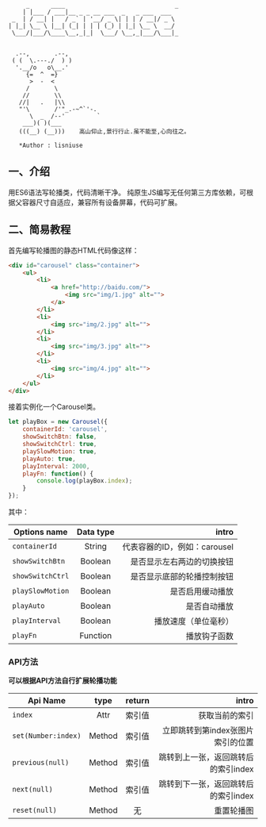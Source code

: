 ```
     _      ____                               _
    | |___ / ___|__ _ _ __ ___  _   _ ___  ___
 _  | / __| |   / _` | '__/ _ \| | | / __|/ _ \
| |_| \__ \ |__| (_| | | | (_) | |_| \__ \  __/
 \___/|___/\____\__,_|_|  \___/ \__,_|___/\___|_
                                                 

  .--,       .--,
 ( (  \.---./  ) )
  '.__/o   o\__.'
     {=  ^  =}
      >  -  <
     /       \
    //       \\
   //|   .   |\\
   "'\       /'"_.-~^`'-.
      \  _  /--'         `
    ___)( )(___
   (((__) (__)))    高山仰止,景行行止.虽不能至,心向往之。

   *Author : lisniuse

```
## 一、介绍

用ES6语法写轮播类，代码清晰干净。 纯原生JS编写无任何第三方库依赖，可根据父容器尺寸自适应，兼容所有设备屏幕，代码可扩展。

## 二、简易教程

首先编写轮播图的静态HTML代码像这样：
```html
<div id="carousel" class="container">
    <ul>
        <li>
            <a href="http://baidu.com/">
                <img src="img/1.jpg" alt="">
            </a>
        </li>
        <li>
            <img src="img/2.jpg" alt="">
        </li>
        <li>
            <img src="img/3.jpg" alt="">
        </li>
        <li>
            <img src="img/4.jpg" alt="">
        </li>
    </ul>
</div>
```

接着实例化一个Carousel类。

```js
let playBox = new Carousel({
    containerId: 'carousel',
    showSwitchBtn: false,
    showSwitchCtrl: true,
    playSlowMotion: true,
    playAuto: true,
    playInterval: 2000,
    playFn: function() {
        console.log(playBox.index);
    }
});
```

其中：

| Options name      | Data type     | intro
| ------------- |:-------------:| -----:
| ``containerId``   | String  | 代表容器的ID，例如：carousel
| ``showSwitchBtn``      | Boolean     |   是否显示左右两边的切换按钮
| ``showSwitchCtrl`` | Boolean    |    是否显示底部的轮播控制按钮 
| ``playSlowMotion``   | Boolean  | 是否启用缓动播放 
| ``playAuto``      | Boolean     |  是否自动播放 
| ``playInterval`` | Boolean    |    播放速度（单位毫秒） 
| ``playFn`` | Function    |    播放钩子函数|
 

### API方法
**可以根据API方法自行扩展轮播功能**

| Api Name  |  type    | return  | intro
| ------------- |:---------:|:--------:|-------------:
| ``index``   | Attr  | 索引值 | 获取当前的索引
| ``set(Number:index)`` | Method  | 索引值 | 立即跳转到第index张图片索引的位置
| ``previous(null)`` | Method    | 索引值 |  跳转到上一张，返回跳转后的索引index
| ``next(null)``   | Method  | 索引值 |跳转到下一张，返回跳转后的索引index
| ``reset(null)``  | Method    | 无  |  重置轮播图 |

 
